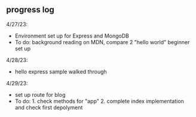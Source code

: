 ﻿## progress log

4/27/23:
- Environment set up for Express and MongoDB
- To do: background reading on MDN, compare 2 "hello world" beginner set up

4/28/23:
- hello express sample walked through  

4/29/23:
- set up route for blog
- To do: 1. check methods for "app"
         2. complete index implementation and check first depolyment




